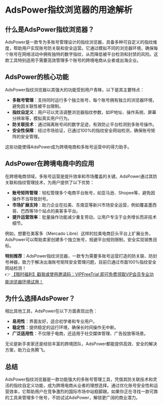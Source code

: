 # AdsPower指纹浏览器的用途解析

## 什么是AdsPower指纹浏览器？

AdsPower是一款专为多账号管理设计的指纹浏览器，具备多种可自定义的指纹维度，帮助用户实现账号防关联和安全运营。它通过模拟不同的浏览器环境，确保每个账号在网络活动中拥有独特的数字指纹，从而降低被平台检测和封禁的风险。这款工具特别适用于需要高效管理多个账号的跨境电商从业者或出海企业。

## AdsPower的核心功能

AdsPower指纹浏览器以其强大的功能受到用户青睐，以下是其主要特点：

- **多账号管理**：支持同时运行多个独立账号，每个账号拥有独立的浏览器环境，避免因关联性被平台限制。
- **指纹自定义**：用户可以灵活调整浏览器指纹参数，如IP地址、操作系统、屏幕分辨率等，模拟真实用户行为。
- **防关联技术**：通过隔离账号间的数字足迹，有效防止平台检测到多账号操作。
- **安全性保障**：经过市场验证，已通过100%的指纹安全网站检测，确保账号矩阵的安全管理。

这些功能使得AdsPower成为跨境电商和多账号运营中的得力助手。

## AdsPower在跨境电商中的应用

在跨境电商领域，多账号运营是提升效率和市场覆盖的关键。AdsPower通过其防关联和指纹管理技术，为用户提供了以下优势：

- **账号矩阵管理**：轻松管理多个电商平台账号，如亚马逊、Shopee等，避免因操作不当导致封号。
- **市场扩展支持**：助力企业在拉美、东南亚等新兴市场安全运营，例如覆盖墨西哥、巴西等18个站点的美客多平台。
- **提升运营效率**：批量操作功能减少重复劳动，让用户专注于业务增长而非技术细节。

例如，想要在美客多（Mercado Libre）这样的拉美电商巨头平台上扩展业务，AdsPower可以帮助卖家创建多个独立账号，规避平台规则限制，安全实现销售目标。

**特别推荐**：AdsPower指纹浏览器，一款专为需要多账号运营打造的防关联、防封号神器，致力于解决出海账号矩阵安全管理问题，目前已通过市面100%指纹安全网站检测！  
👉 [【限时福利】戳我或使用邀请码：VIPFreeTrial 即可免费领取VIP会员专业功能浏览器环境试用！](https://bit.ly/adspower_free)

## 为什么选择AdsPower？

相比其他工具，AdsPower在以下方面表现出色：

- **易用性**：界面友好，适合初学者和专业用户。
- **稳定性**：提供稳定的运行环境，确保长时间操作无中断。
- **广泛适用性**：不仅限于电商，还适用于社交媒体管理、广告投放等场景。

无论是新手卖家还是经验丰富的跨境团队，AdsPower都能提供高效、安全的解决方案，助力业务腾飞。

## 总结

AdsPower指纹浏览器是一款功能强大的多账号管理工具，凭借其防关联技术和灵活的指纹自定义功能，成为跨境电商从业者的理想选择。通过优化账号安全性和运营效率，它帮助用户在竞争激烈的国际市场中站稳脚跟。如果你正在寻找一款可靠的工具来管理多个账号，不妨试试AdsPower，解锁更广阔的商业潜力。